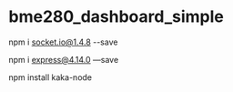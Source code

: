 # bme280_dashboard_simple

npm i socket.io@1.4.8 --save

npm i express@4.14.0 —save

npm install kaka-node
